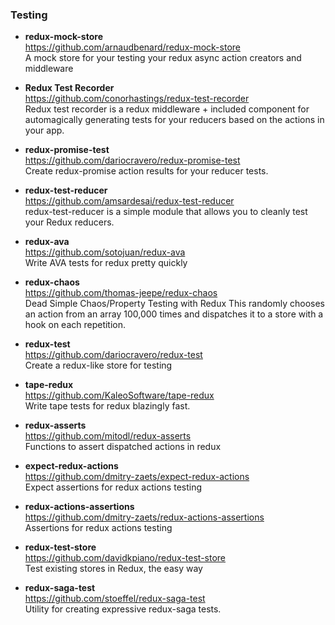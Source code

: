 ### Testing

- **redux-mock-store**  
  https://github.com/arnaudbenard/redux-mock-store  
  A mock store for your testing your redux async action creators and middleware
  
- **Redux Test Recorder**  
  https://github.com/conorhastings/redux-test-recorder  
  Redux test recorder is a redux middleware + included component for automagically generating tests for your reducers based on the actions in your app.
  
- **redux-promise-test**  
  https://github.com/dariocravero/redux-promise-test  
  Create redux-promise action results for your reducer tests.
  
- **redux-test-reducer**  
  https://github.com/amsardesai/redux-test-reducer  
  redux-test-reducer is a simple module that allows you to cleanly test your Redux reducers.
  
- **redux-ava**  
  https://github.com/sotojuan/redux-ava  
  Write AVA tests for redux pretty quickly
  
- **redux-chaos**  
  https://github.com/thomas-jeepe/redux-chaos  
  Dead Simple Chaos/Property Testing with Redux
  This randomly chooses an action from an array 100,000 times and dispatches it to a store with a hook on each repetition.
  
- **redux-test**  
  https://github.com/dariocravero/redux-test  
  Create a redux-like store for testing
  
- **tape-redux**  
  https://github.com/KaleoSoftware/tape-redux  
  Write tape tests for redux blazingly fast.

- **redux-asserts**  
  https://github.com/mitodl/redux-asserts  
  Functions to assert dispatched actions in redux

- **expect-redux-actions**  
  https://github.com/dmitry-zaets/expect-redux-actions  
  Expect assertions for redux actions testing 

- **redux-actions-assertions**  
  https://github.com/dmitry-zaets/redux-actions-assertions  
  Assertions for redux actions testing
  
- **redux-test-store**  
  https://github.com/davidkpiano/redux-test-store  
  Test existing stores in Redux, the easy way

- **redux-saga-test**  
  https://github.com/stoeffel/redux-saga-test  
  Utility for creating expressive redux-saga tests.
